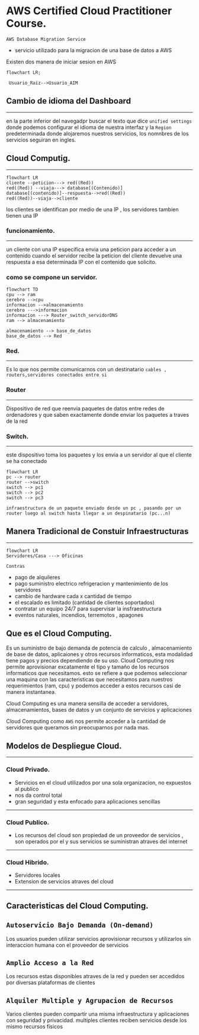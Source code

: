 # AWS Certified Cloud Practitioner Course.

`AWS Database Migration Service`
- servicio utilizado para la migracion de una base de datos a AWS 


Existen dos manera de iniciar sesion en AWS 

```mermaid
flowchart LR; 

 Usuario_Raiz-->Usuario_AIM

```
## Cambio de idioma del Dashboard
****

en la parte inferior del navegadpr buscar el texto que dice `unified settings` donde podemos configurar el idioma de nuestra interfaz y la `Region` predeterminada donde alojaremos nuestros servicios, los nomnbres de los servicios seguiran en ingles.

## Cloud Computig.
****
```mermaid
flowchart LR
cliente --peticion---> red((Red))
red((Red)) --viaja---> database[(Contenido)]
database[(contenido)]--respuesta-->red((Red))
red((Red))--viaja-->cliente
```

los clientes se identifican por medio de una IP , los servidores tambien tienen una IP 
### funcionamiento.
***
un cliente con una IP especifica envia una peticion para acceder a un contenido cuando el servidor recibe la peticion del cliente devuelve una respuesta a esa determinada IP con el contenido que solicito.

### como se compone un servidor.
```mermaid
flowchart TD
cpu --> ram 
cerebro -->cpu
informacion -->almacenamiento
cerebro --->informacion
informacion ---> Router_switch_servidorDNS
ram --> almacenamiento

almacenamiento --> base_de_datos
base_de_datos --> Red
```

### Red.
***
Es lo que nos permite comunicarnos con un destinatario `cables , routers,servidores conectados entre si `

### Router
___
Dispositivo de red que reenvia paquetes de datos entre redes de ordenadores y que saben exactamente donde enviar los paquetes a traves de la red 

### Switch.
___
este dispositivo toma los paquetes y los envia a un servidor al que el cliente se ha conectado 

```mermaid
flowchart LR 
pc --> router
router -->switch
switch --> pc1
switch --> pc2
switch --> pc3
```
`infraestructura de un paquete enviado desde un pc , pasando por un router luego al switch hasta llegar a un despinatario (pc...n)`

## Manera Tradicional de Constuir Infraestructuras
***

```mermaid
flowchart LR
Servidores/Casa ---> Oficinas
```
```
Contras
```
- pago de alquileres 
- pago suministro electrico refrigeracion y mantenimiento de los servidores
- cambio de hardware cada x cantidad de tiempo
- el escalado es limitado (cantidad de clientes soportados)
- contratar un equipo 24/7 para supervisar la insfraestructura
- eventos naturales, incendios, terremotos , apagones

## Que es el Cloud Computing.
Es un suministro de bajo demanda de potencia de calculo , almacenamiento de base de datos, aplicaiones y otros recursos informaticos, esta modalidad tiene pagos y precios dependiendo de su uso.
Cloud Computing nos permite aprovisionar excatamente el tipo y tamaño de los recursos informaticos que necesitamos. esto se refiere a que podemos seleccionar una maquina con las caracteristicas que necesitamos para nuestros requerimientos (ram, cpu) y podemos acceder a estos recursos casi de manera instantanea.

Cloud Computing es una manera sensilla de acceder a servidores, almacenamientos, bases de datos y un conjunto de servicios y aplicaciones 

Cloud Computing como `AWS` nos permite acceder a la cantidad de servidores que queramos sin preocuparnos por nada mas.

## Modelos de Despliegue Cloud.
***

### Cloud Privado.
- Servicios en el cloud utilizados por una sola organizacion, no expuestos al publico 
- nos da control total 
- gran seguridad y esta enfocado para aplicaciones sencillas
****
### Cloud Publico.
- Los recursos del cloud son propiedad de un proveedor de servicios , son operados por el y sus servicios se suministran atraves del internet 
***
### Cloud Hibrido.
- Servidores locales 
- Extension de servicios atraves del cloud 
***

## Caracteristicas del Cloud Computing.

## `Autoservicio Bajo Demanda (On-demand)`
Los usuarios pueden utilizar servicios aprovisionar recursos y utilizarlos sin interaccion humana con el proveedor de servicios 

## `Amplio Acceso a la Red`

Los recursos estas disponibles atraves  de la red y pueden ser accedidos por diversas plataformas de clientes 

## `Alquiler Multiple y Agrupacion de Recursos`

Varios clientes pueden compartir una misma infraestructura y aplicaciones con seguridad y privacidad.
multiples clientes reciben servicios desde los mismo recursos fisicos






